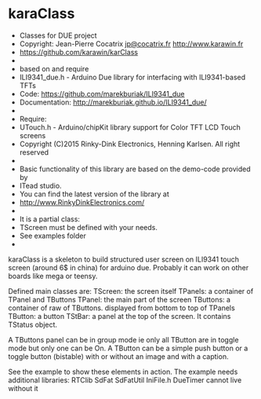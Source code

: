 # karaClass

 * Classes for  DUE project 
 * Copyright: Jean-Pierre Cocatrix jp@cocatrix.fr http://www.karawin.fr
 * https://github.com/karawin/karClass
 * 
 * based on and require
 * ILI9341_due.h - Arduino Due library for interfacing with ILI9341-based TFTs
 * Code: https://github.com/marekburiak/ILI9341_due
 * Documentation: http://marekburiak.github.io/ILI9341_due/
 * 
 * Require: 
 *  UTouch.h - Arduino/chipKit library support for Color TFT LCD Touch screens 
 *  Copyright (C)2015 Rinky-Dink Electronics, Henning Karlsen. All right reserved
 *
 * Basic functionality of this library are based on the demo-code provided by  
 *  ITead studio.
 * You can find the latest version of the library at 
 * http://www.RinkyDinkElectronics.com/
 * 
 * It is a partial class:
 * TScreen must be defined with your needs.
 * See examples folder
 * 

 
 karaClass is a skeleton to build structured user screen on ILI9341 touch screen (around 6$ in china) for arduino due.
 Probably it can work on other boards like mega or teensy.
 
 Defined main classes are:
 TScreen: the screen itself
 TPanels: a container of TPanel and TButtons
 TPanel:  the main part of the screen
 TButtons: a container of raw of TButtons.  displayed from bottom to top of TPanels
 TButton: a button
 TStBar: a panel at the top of the screen. It contains TStatus object.
 
 A TButtons panel can be in group mode ie only all TButton are in toggle mode but only one can be On.
 A TButton can be a simple push button or a toggle button (bistable) with or without an image and with a caption.
 
 See the example to show these elements in action.
 The example needs additional libraries:
 RTClib
 SdFat
 SdFatUtil
 IniFile.h
 DueTimer cannot live without it 

